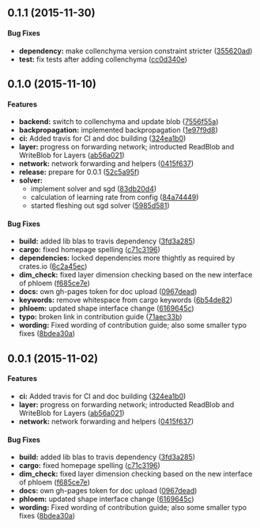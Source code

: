 <a name="0.1.1"></a>
## 0.1.1 (2015-11-30)


#### Bug Fixes

* **dependency:**  make collenchyma version constraint stricter ([355620ad](https://github.com/autumnai/leaf/commit/355620ad2383973267f3480715f0f160e60d9089))
* **test:**  fix tests after adding collenchyma ([cc0d340e](https://github.com/autumnai/leaf/commit/cc0d340eb9684970ec94d547edbacaa1805fc16f))



<a name="0.1.0"></a>
## 0.1.0 (2015-11-10)


#### Features

* **backend:**  switch to collenchyma and update blob ([7556f55a](https://github.com/autumnai/leaf/commit/7556f55a0bee3b8c73017cdb2023c37831fb5a33))
* **backpropagation:**  implemented backpropagation ([1e97f9d8](https://github.com/autumnai/leaf/commit/1e97f9d8c4ebe32f8fb521de0e1f7183ce78879e))
* **ci:**  Added travis for CI and doc building ([324ea1b0](https://github.com/autumnai/leaf/commit/324ea1b0c92439f447f589219be303ca9e952e87))
* **layer:**  progress on forwarding network; introducted ReadBlob and WriteBlob for Layers ([ab56a021](https://github.com/autumnai/leaf/commit/ab56a02156585747ade254ebaaa074f6c6102bc8))
* **network:**  network forwarding and helpers ([0415f637](https://github.com/autumnai/leaf/commit/0415f637bbcff9301afa5f6bd02a4188cc4022d9))
* **release:**  prepare for 0.0.1 ([52c5a95f](https://github.com/autumnai/leaf/commit/52c5a95f676b18298e14482648b82536bea00a18))
* **solver:**
  *  implement solver and sgd ([83db20d4](https://github.com/autumnai/leaf/commit/83db20d4540240aaa8c0031bd8b67ae4d6e4c264))
  *  calculation of learning rate from config ([84a74449](https://github.com/autumnai/leaf/commit/84a74449d14fd7b8782917dbfe92099d620828ed))
  *  started fleshing out sgd solver ([5985d581](https://github.com/autumnai/leaf/commit/5985d581743f7b0dfeb5f2675b26dadb026f118f))

#### Bug Fixes

* **build:**  added lib blas to travis dependency ([3fd3a285](https://github.com/autumnai/leaf/commit/3fd3a2858811a31c3c8b35a14b8faa2db74f9ea7))
* **cargo:**  fixed homepage spelling ([c71c3196](https://github.com/autumnai/leaf/commit/c71c319639bc77a89eed7a2414b2e620d3890aa6))
* **dependencies:**  locked dependencies more thightly as required by crates.io ([6c2a45ec](https://github.com/autumnai/leaf/commit/6c2a45ec887f9d3aaa42d0a11c13da995ebfb5ac))
* **dim_check:**  fixed layer dimension checking based on the new interface of phloem ([f685ce7e](https://github.com/autumnai/leaf/commit/f685ce7e8da9bb1607636b07d8b8c8b64a989694))
* **docs:**  own gh-pages token for doc upload ([0967dead](https://github.com/autumnai/leaf/commit/0967dead21818aac60204a8f79e4382448215bf7))
* **keywords:**  remove whitespace from cargo keywords ([6b54de82](https://github.com/autumnai/leaf/commit/6b54de823282f6688347bcea4b4def674b90b1ae))
* **phloem:**  updated shape interface change ([6169645c](https://github.com/autumnai/leaf/commit/6169645c4078b1f078cdac1969cf5915297cbcf4))
* **typo:**  broken link in contribution guide ([71aec33b](https://github.com/autumnai/leaf/commit/71aec33b8ae9b1228f90cccb3c375f9b823f2b73))
* **wording:**  Fixed wording of contribution guide; also some smaller typo fixes ([8bdea30a](https://github.com/autumnai/leaf/commit/8bdea30a382fda8cddd46a50784db8b97673f1bb))



<a name="0.0.1"></a>
## 0.0.1 (2015-11-02)


#### Features

* **ci:**  Added travis for CI and doc building ([324ea1b0](https://github.com/autumnai/leaf/commit/324ea1b0c92439f447f589219be303ca9e952e87))
* **layer:**  progress on forwarding network; introducted ReadBlob and WriteBlob for Layers ([ab56a021](https://github.com/autumnai/leaf/commit/ab56a02156585747ade254ebaaa074f6c6102bc8))
* **network:**  network forwarding and helpers ([0415f637](https://github.com/autumnai/leaf/commit/0415f637bbcff9301afa5f6bd02a4188cc4022d9))

#### Bug Fixes

* **build:**  added lib blas to travis dependency ([3fd3a285](https://github.com/autumnai/leaf/commit/3fd3a2858811a31c3c8b35a14b8faa2db74f9ea7))
* **cargo:**  fixed homepage spelling ([c71c3196](https://github.com/autumnai/leaf/commit/c71c319639bc77a89eed7a2414b2e620d3890aa6))
* **dim_check:**  fixed layer dimension checking based on the new interface of phloem ([f685ce7e](https://github.com/autumnai/leaf/commit/f685ce7e8da9bb1607636b07d8b8c8b64a989694))
* **docs:**  own gh-pages token for doc upload ([0967dead](https://github.com/autumnai/leaf/commit/0967dead21818aac60204a8f79e4382448215bf7))
* **phloem:**  updated shape interface change ([6169645c](https://github.com/autumnai/leaf/commit/6169645c4078b1f078cdac1969cf5915297cbcf4))
* **wording:**  Fixed wording of contribution guide; also some smaller typo fixes ([8bdea30a](https://github.com/autumnai/leaf/commit/8bdea30a382fda8cddd46a50784db8b97673f1bb))



